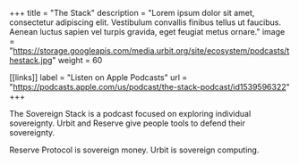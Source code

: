+++
title = "The Stack"
description = "Lorem ipsum dolor sit amet, consectetur adipiscing elit. Vestibulum convallis finibus tellus ut faucibus. Aenean luctus sapien vel turpis gravida, eget feugiat metus ornare."
image = "https://storage.googleapis.com/media.urbit.org/site/ecosystem/podcasts/thestack.jpg"
weight = 60

[[links]]
label = "Listen on Apple Podcasts"
url = "https://podcasts.apple.com/us/podcast/the-stack-podcast/id1539596322"
+++

The Sovereign Stack is a podcast focused on exploring individual sovereignty. Urbit and Reserve give people tools to defend their sovereignty.

Reserve Protocol is sovereign money.
Urbit is sovereign computing.
